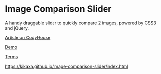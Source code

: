 Image Comparison Slider
=========

A handy draggable slider to quickly compare 2 images, powered by CSS3 and jQuery.

[Article on CodyHouse](http://codyhouse.co/gem/css-jquery-image-comparison-slider/)

[Demo](http://codyhouse.co/demo/image-comparison-slider/index.html)
 
[Terms](http://codyhouse.co/terms/)

https://kikaxa.github.io/image-comparison-slider/index.html
